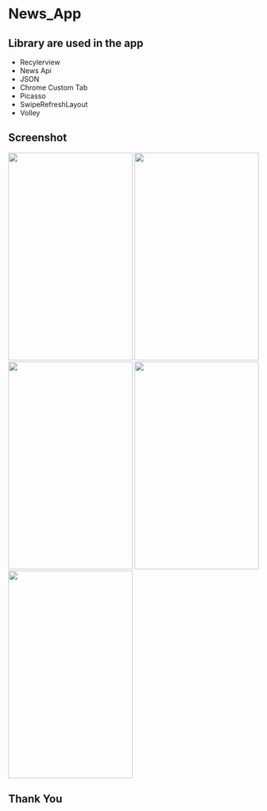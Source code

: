 # News_App
## Library are used in the app
- Recylerview
- News Api
- JSON
- Chrome Custom Tab
- Picasso
- SwipeRefreshLayout
- Volley
## Screenshot
   <img src="https://i.imgur.com/DnicblK.jpg" width="250" height="418"> <img src="https://i.imgur.com/yzTXwRf.jpg" width="250" height="418"> <img src="https://i.imgur.com/8H3Tkkk.jpg" width="250" height="418">  <img src="https://i.imgur.com/JVacbhL.jpg" width="250" height="418"> <img src="https://i.imgur.com/tUPSpdS.jpg" width="250" height="418">
   
## Thank You   

